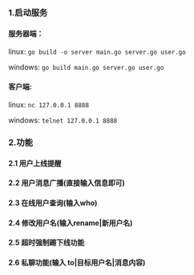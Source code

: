 ### 1.启动服务
#### 服务器端：
linux: `go build -o server main.go server.go user.go` 

windows: `go build main.go server.go user.go`

#### 客户端:
linux:  `nc 127.0.0.1 8888`

windows: `telnet 127.0.0.1 8888` 

### 2.功能
#### 2.1 用户上线提醒
#### 2.2 用户消息广播(直接输入信息即可)
#### 2.3 在线用户查询(输入who)
#### 2.4 修改用户名(输入rename|新用户名)
#### 2.5 超时强制踢下线功能
#### 2.6 私聊功能(输入 to|目标用户名|消息内容)